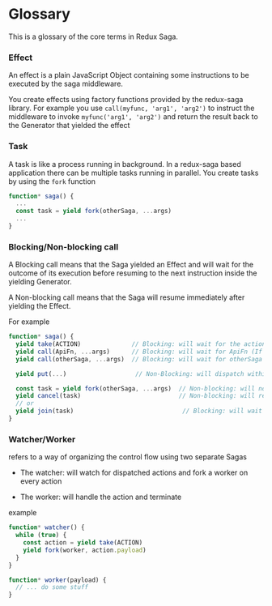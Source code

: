 # Glossary

This is a glossary of the core terms in Redux Saga.

### Effect

An effect is a plain JavaScript Object containing some instructions to be executed by the saga middleware.

You create effects using factory functions provided by the redux-saga library. For example you use
`call(myfunc, 'arg1', 'arg2')` to instruct the middleware to invoke `myfunc('arg1', 'arg2')` and return
the result back to the Generator that yielded the effect

### Task

A task is like a process running in background. In a redux-saga based application there can be
multiple tasks running in parallel. You create tasks by using the `fork` function

```javascript
function* saga() {
  ...
  const task = yield fork(otherSaga, ...args)
  ...
}
```

### Blocking/Non-blocking call

A Blocking call means that the Saga yielded an Effect and will wait for the outcome of its execution before
resuming to the next instruction inside the yielding Generator.

A Non-blocking call means that the Saga will resume immediately after yielding the Effect.

For example

```javascript
function* saga() {
  yield take(ACTION)              // Blocking: will wait for the action
  yield call(ApiFn, ...args)      // Blocking: will wait for ApiFn (If ApiFn returns a Promise)
  yield call(otherSaga, ...args)  // Blocking: will wait for otherSaga to terminate

  yield put(...)                   // Non-Blocking: will dispatch within internal scheduler

  const task = yield fork(otherSaga, ...args)  // Non-blocking: will not wait for otherSaga
  yield cancel(task)                           // Non-blocking: will resume immediately
  // or
  yield join(task)                              // Blocking: will wait for the task to terminate
}
```

### Watcher/Worker

refers to a way of organizing the control flow using two separate Sagas

- The watcher: will watch for dispatched actions and fork a worker on every action

- The worker: will handle the action and terminate

example

```javascript
function* watcher() {
  while (true) {
    const action = yield take(ACTION)
    yield fork(worker, action.payload)
  }
}

function* worker(payload) {
  // ... do some stuff
}
```
